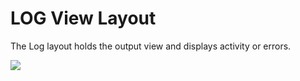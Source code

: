 LOG View Layout  
===============  

The Log layout holds the output view and displays activity or errors.  

![](../../../resources/k4w_kinectstudio_log.png)  


<!--Please do not edit the data in the comment block below.-->
<!--
TOCTitle : LOG View Layout
RLTitle : LOG View Layout
KeywordA : O:Microsoft.Kinect.tools.k4w_natural_input_tools_KinectStudio_log
KeywordA : dc840fb5-3706-12c7-e84b-778f84922fbc
KeywordK : LOG View Layout
KeywordK : Kinect Studio, logging, output, activity, errors
AssetID : dc840fb5-3706-12c7-e84b-778f84922fbc
Locale : en-us
CommunityContent : 1
TopicType : kbOrient
DocSet : K4Wv2
ProjType : K4Wv2Proj
Technology : Kinect for Windows
Product : Kinect for Windows SDK v2
productversion : 20
-->
